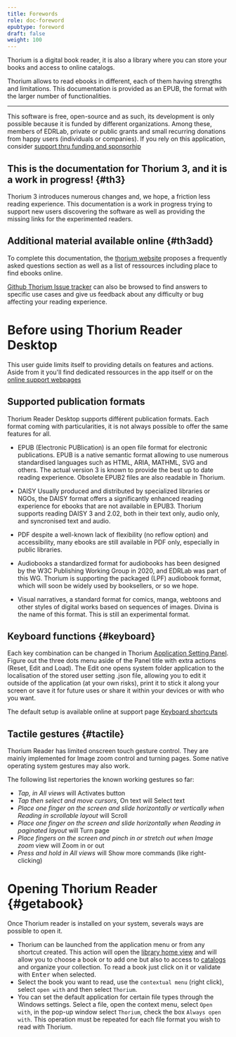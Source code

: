 ```yaml
---
title: Forewords
role: doc-foreword
epubtype: foreword
draft: false
weight: 100
---
```


Thorium is a digital book reader, it is also a library where you can
store your books and access to online catalogs.

Thorium allows to read ebooks in different,
each of them having strengths and limitations. This documentation is
provided as an EPUB, the format with the larger number of
functionalities.

------------------------------------------------------------------------

This software is free, open-source and as such, its development is only
possible because it is funded by different organizations. Among these,
members of EDRLab, private or public grants and small recurring
donations from happy users (individuals or companies). If you rely on
this application, consider [support thru funding and sponsorhip](https://thorium.edrlab.org/en/th3/900_about_thorium/901_thorium-sponsorship/)


## This is the documentation for Thorium 3, and it is a work in progress! {#th3}

Thorium 3 introduces numerous changes and, we hope, a friction less
reading experience. This documentation is a work in progress trying to
support new users discovering the software as well as providing the
missing links for the experimented readers.

## Additional material available online {#th3add}

To complete this documentation, the [thorium
website](https://thorium.edrlab.org) proposes a frequently asked
questions section as well as a list of ressources including place to
find ebooks online.

[Github Thorium Issue
tracker](https://github.com/edrlab/thorium-reader/issues) can also be
browsed to find answers to specific use cases and give us feedback about
any difficulty or bug affecting your reading experience.


# Before using Thorium Reader Desktop

This user guide limits itself to providing details on features and actions. Aside from it you'll find dedicated ressources in the app itself or on the <a href="https://thorium.edrlab.org/en/th3/"><span>online support webpages </span></a>

## Supported publication formats

Thorium Reader Desktop supports différent publication formats. Each format coming with particularities, it is not always possible to offer the same features for all. 

* EPUB (Electronic PUBlication) is an open file format for electronic publications. EPUB is a native semantic format allowing to use numerous standardised languages such as HTML, ARIA, MATHML, SVG and others. The actual version 3 is known to provide the best up to date reading experience. Obsolete EPUB2 files are also readable in Thorium.

* DAISY Usually produced and distributed by specialized libraries or NGOs, the DAISY format offers a significantly enhanced reading experience for ebooks that are not available in EPUB3. Thorium supports reading DAISY 3 and 2.02, both in their text only, audio only, and syncronised text and audio.

* PDF despite a well-known lack of flexibility (no reflow option) and accessibility, many ebooks are still available in PDF only, especially in public libraries.

* Audiobooks a standardized format for audiobooks has been designed by the W3C Publishing Working Group in 2020, and EDRLab was part of this WG. Thorium is supporting the packaged (LPF) audiobook format, which will soon be widely used by booksellers, or so we hope.

* Visual narratives, a standard format for comics, manga, webtoons and other styles of digital works based on sequences of images. Divina is the name of this format. This is still an experimental format.


## Keyboard functions {#keyboard}

Each key combination can be changed in Thorium [Application Setting Panel](../102_windows_views_panels/index.xhtml#setting_view). Figure out the three dots
menu aside of the Panel title with extra actions (Reset, Edit and
Load). The Edit one opens system folder application to the
localisation of the stored user setting .json file, allowing you to
edit it outside of the application (at your own risks), print it to stick it along your screen or save it for
future uses or share it within your devices or with who you want.

The default setup is available online at support page <a href="https://thorium.edrlab.org/en/th3/400_ressources/402_keyboard-shortcuts/"><span>Keyboard shortcuts</span></a>

## Tactile gestures {#tactile}

Thorium Reader has limited onscreen touch gesture control. They are
mainly implemented for Image zoom control and turning pages. Some native
operating system gestures may also work.

The following list repertories the known working gestures so far:

* *Tap, in All views* will Activates button
* *Tap then select and move cursors*, On text will Select text
* *Place one finger on the screen and slide horizontally or vertically when Reading in scrollable layout* will Scroll
* *Place one finger on the screen and slide horizontally when Reading in paginated layout* will Turn page
* *Place fingers on the screen and pinch in or stretch out when Image zoom* view will Zoom in or out
* *Press and hold in All views* will Show more commands (like right-clicking)

# Opening Thorium Reader {#getabook}

Once Thorium reader is installed on your system, severals ways are
possible to open it.

-   Thorium can be launched from the application menu or from any
    shortcut created. This action will open the [library home
    view]() and will allow you to choose a book or to add
    one but also to access to [catalogs]() and organize your
    collection. To read a book just click on it or validate with
    <kbd>Enter</kbd> when selected.
-   Select the book you want to read, use the `contextual menu` (right
    click), select `open with` and then select `Thorium`.
-   You can set the default application for certain file types through
    the Windows settings. Select a file, open the context menu, select
    `Open with`, in the pop-up window select `Thorium`, check the box
    `Always open with`. This operation must be repeated for each file
    format you wish to read with Thorium.

